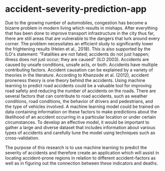 # accident-severity-prediction-app

Due to the growing number of automobiles, congestion has become a bizarre problem in modern living which results in mishaps. After everything that has been done to improve transport infrastructure in the city thus far, there are still areas that are vulnerable to the dangers that lurk around every corner. The problem necessitates an efficient study to significantly lower the frightening results (Helen et al., 2018). This is also supported by the ILO's statement: "Fatalities are not fated; accidents do not just happen; illness does not just occur; they are caused" (ILO 2003). Accidents are caused by unsafe conditions, unsafe acts, or both. Accidents have multiple contributing factors. Accident causation can be explained by a variety of theories in the literature. According to Khanzode et al. (2012), accident proneness theory is one theory behind the accidents.
Using machine learning to predict road accidents could be a valuable tool for improving road safety and reducing the number of accidents on the roads. There are several factors that can contribute to road accidents, such as weather conditions, road conditions, the behavior of drivers and pedestrians, and the type of vehicles involved. A machine learning model could be trained on data containing information on these factors to make predictions about the likelihood of an accident occurring in a particular location or under certain circumstances. To develop an effective model, it would be important to gather a large and diverse dataset that includes information about various types of accidents and carefully tune the model using techniques such as cross-validation.

The purpose of this research is to use machine learning to predict the severity of accidents and therefore create an application which will assist in locating accident-prone regions in relation to different accident-factors as well as in figuring out the connection between these indicators and deaths.
